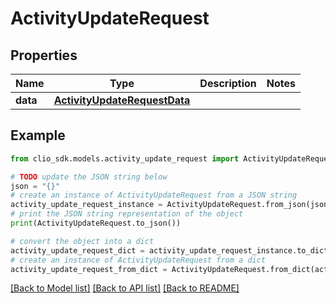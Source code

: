 # ActivityUpdateRequest


## Properties

Name | Type | Description | Notes
------------ | ------------- | ------------- | -------------
**data** | [**ActivityUpdateRequestData**](ActivityUpdateRequestData.md) |  | 

## Example

```python
from clio_sdk.models.activity_update_request import ActivityUpdateRequest

# TODO update the JSON string below
json = "{}"
# create an instance of ActivityUpdateRequest from a JSON string
activity_update_request_instance = ActivityUpdateRequest.from_json(json)
# print the JSON string representation of the object
print(ActivityUpdateRequest.to_json())

# convert the object into a dict
activity_update_request_dict = activity_update_request_instance.to_dict()
# create an instance of ActivityUpdateRequest from a dict
activity_update_request_from_dict = ActivityUpdateRequest.from_dict(activity_update_request_dict)
```
[[Back to Model list]](../README.md#documentation-for-models) [[Back to API list]](../README.md#documentation-for-api-endpoints) [[Back to README]](../README.md)


